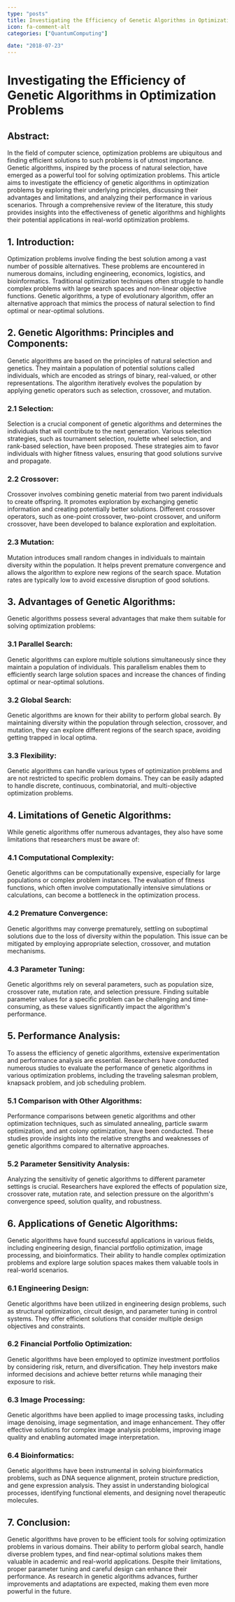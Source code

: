 ```yaml
---
type: "posts"
title: Investigating the Efficiency of Genetic Algorithms in Optimization Problems
icon: fa-comment-alt
categories: ["QuantumComputing"]

date: "2018-07-23"
---
```




# Investigating the Efficiency of Genetic Algorithms in Optimization Problems

## Abstract:
In the field of computer science, optimization problems are ubiquitous and finding efficient solutions to such problems is of utmost importance. Genetic algorithms, inspired by the process of natural selection, have emerged as a powerful tool for solving optimization problems. This article aims to investigate the efficiency of genetic algorithms in optimization problems by exploring their underlying principles, discussing their advantages and limitations, and analyzing their performance in various scenarios. Through a comprehensive review of the literature, this study provides insights into the effectiveness of genetic algorithms and highlights their potential applications in real-world optimization problems.

## 1. Introduction:
Optimization problems involve finding the best solution among a vast number of possible alternatives. These problems are encountered in numerous domains, including engineering, economics, logistics, and bioinformatics. Traditional optimization techniques often struggle to handle complex problems with large search spaces and non-linear objective functions. Genetic algorithms, a type of evolutionary algorithm, offer an alternative approach that mimics the process of natural selection to find optimal or near-optimal solutions.

## 2. Genetic Algorithms: Principles and Components:
Genetic algorithms are based on the principles of natural selection and genetics. They maintain a population of potential solutions called individuals, which are encoded as strings of binary, real-valued, or other representations. The algorithm iteratively evolves the population by applying genetic operators such as selection, crossover, and mutation.

### 2.1 Selection:
Selection is a crucial component of genetic algorithms and determines the individuals that will contribute to the next generation. Various selection strategies, such as tournament selection, roulette wheel selection, and rank-based selection, have been proposed. These strategies aim to favor individuals with higher fitness values, ensuring that good solutions survive and propagate.

### 2.2 Crossover:
Crossover involves combining genetic material from two parent individuals to create offspring. It promotes exploration by exchanging genetic information and creating potentially better solutions. Different crossover operators, such as one-point crossover, two-point crossover, and uniform crossover, have been developed to balance exploration and exploitation.

### 2.3 Mutation:
Mutation introduces small random changes in individuals to maintain diversity within the population. It helps prevent premature convergence and allows the algorithm to explore new regions of the search space. Mutation rates are typically low to avoid excessive disruption of good solutions.

## 3. Advantages of Genetic Algorithms:
Genetic algorithms possess several advantages that make them suitable for solving optimization problems:

### 3.1 Parallel Search:
Genetic algorithms can explore multiple solutions simultaneously since they maintain a population of individuals. This parallelism enables them to efficiently search large solution spaces and increase the chances of finding optimal or near-optimal solutions.

### 3.2 Global Search:
Genetic algorithms are known for their ability to perform global search. By maintaining diversity within the population through selection, crossover, and mutation, they can explore different regions of the search space, avoiding getting trapped in local optima.

### 3.3 Flexibility:
Genetic algorithms can handle various types of optimization problems and are not restricted to specific problem domains. They can be easily adapted to handle discrete, continuous, combinatorial, and multi-objective optimization problems.

## 4. Limitations of Genetic Algorithms:
While genetic algorithms offer numerous advantages, they also have some limitations that researchers must be aware of:

### 4.1 Computational Complexity:
Genetic algorithms can be computationally expensive, especially for large populations or complex problem instances. The evaluation of fitness functions, which often involve computationally intensive simulations or calculations, can become a bottleneck in the optimization process.

### 4.2 Premature Convergence:
Genetic algorithms may converge prematurely, settling on suboptimal solutions due to the loss of diversity within the population. This issue can be mitigated by employing appropriate selection, crossover, and mutation mechanisms.

### 4.3 Parameter Tuning:
Genetic algorithms rely on several parameters, such as population size, crossover rate, mutation rate, and selection pressure. Finding suitable parameter values for a specific problem can be challenging and time-consuming, as these values significantly impact the algorithm's performance.

## 5. Performance Analysis:
To assess the efficiency of genetic algorithms, extensive experimentation and performance analysis are essential. Researchers have conducted numerous studies to evaluate the performance of genetic algorithms in various optimization problems, including the traveling salesman problem, knapsack problem, and job scheduling problem.

### 5.1 Comparison with Other Algorithms:
Performance comparisons between genetic algorithms and other optimization techniques, such as simulated annealing, particle swarm optimization, and ant colony optimization, have been conducted. These studies provide insights into the relative strengths and weaknesses of genetic algorithms compared to alternative approaches.

### 5.2 Parameter Sensitivity Analysis:
Analyzing the sensitivity of genetic algorithms to different parameter settings is crucial. Researchers have explored the effects of population size, crossover rate, mutation rate, and selection pressure on the algorithm's convergence speed, solution quality, and robustness.

## 6. Applications of Genetic Algorithms:
Genetic algorithms have found successful applications in various fields, including engineering design, financial portfolio optimization, image processing, and bioinformatics. Their ability to handle complex optimization problems and explore large solution spaces makes them valuable tools in real-world scenarios.

### 6.1 Engineering Design:
Genetic algorithms have been utilized in engineering design problems, such as structural optimization, circuit design, and parameter tuning in control systems. They offer efficient solutions that consider multiple design objectives and constraints.

### 6.2 Financial Portfolio Optimization:
Genetic algorithms have been employed to optimize investment portfolios by considering risk, return, and diversification. They help investors make informed decisions and achieve better returns while managing their exposure to risk.

### 6.3 Image Processing:
Genetic algorithms have been applied to image processing tasks, including image denoising, image segmentation, and image enhancement. They offer effective solutions for complex image analysis problems, improving image quality and enabling automated image interpretation.

### 6.4 Bioinformatics:
Genetic algorithms have been instrumental in solving bioinformatics problems, such as DNA sequence alignment, protein structure prediction, and gene expression analysis. They assist in understanding biological processes, identifying functional elements, and designing novel therapeutic molecules.

## 7. Conclusion:
Genetic algorithms have proven to be efficient tools for solving optimization problems in various domains. Their ability to perform global search, handle diverse problem types, and find near-optimal solutions makes them valuable in academic and real-world applications. Despite their limitations, proper parameter tuning and careful design can enhance their performance. As research in genetic algorithms advances, further improvements and adaptations are expected, making them even more powerful in the future.